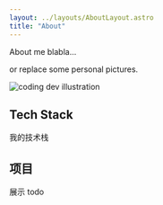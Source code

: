 ```yaml
---
layout: ../layouts/AboutLayout.astro
title: "About"
---
```


About me blabla...

or replace some personal pictures.

<div>
  <img src="/assets/dev.svg" class="sm:w-1/2 mx-auto" alt="coding dev illustration">
</div>

## Tech Stack

我的技术栈

## 项目

展示 todo
